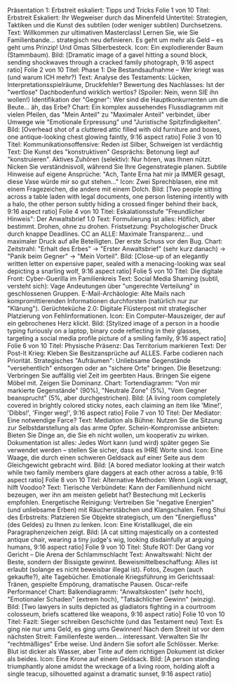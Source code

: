 Präsentation 1: Erbstreit eskaliert: Tipps und Tricks
Folie 1 von 10
Titel: Erbstreit Eskaliert: Ihr Wegweiser durch das Minenfeld
Untertitel: Strategien, Taktiken und die Kunst des subtilen (oder weniger subtilen) Durchsetzens.
Text: Willkommen zur ultimativen Masterclass! Lernen Sie, wie Sie Familienbande... strategisch neu definieren. Es geht um mehr als Geld – es geht ums Prinzip! Und Omas Silberbesteck.
Icon: Ein explodierender Baum (Stammbaum).
Bild: [Dramatic image of a gavel hitting a sound block, sending shockwaves through a cracked family photograph, 9:16 aspect ratio]
Folie 2 von 10
Titel: Phase 1: Die Bestandsaufnahme – Wer kriegt was (und warum ICH mehr?)
Text:
Analyse des Testaments: Lücken, Interpretationsspielräume, Druckfehler?
Bewertung des Nachlasses: Ist der "wertlose" Dachbodenfund wirklich wertlos? (Spoiler: Nein, wenn SIE ihn wollen!)
Identifikation der "Gegner": Wer sind die Hauptkonkurrenten um die Beute... äh, das Erbe?
Chart: Ein komplex aussehendes Flussdiagramm mit vielen Pfeilen, das "Mein Anteil" zu "Maximaler Anteil" verbindet, über Umwege wie "Emotionale Erpressung" und "Juristische Spitzfindigkeiten".
Bild: [Overhead shot of a cluttered attic filled with old furniture and boxes, one antique-looking chest glowing faintly, 9:16 aspect ratio]
Folie 3 von 10
Titel: Kommunikationsoffensive: Reden ist Silber, Schweigen ist verdächtig
Text:
Die Kunst des "konstruktiven" Gesprächs: Betonung liegt auf "konstruieren".
Aktives Zuhören (selektiv): Nur hören, was Ihnen nützt. Nicken Sie verständnisvoll, während Sie Ihre Gegenstrategie planen.
Subtile Hinweise auf eigene Ansprüche: "Ach, Tante Erna hat mir ja IMMER gesagt, diese Vase würde mir so gut stehen..."
Icon: Zwei Sprechblasen, eine mit einem Fragezeichen, die andere mit einem Dolch.
Bild: [Two people sitting across a table laden with legal documents, one person listening intently with a halo, the other person subtly hiding a crossed finger behind their back, 9:16 aspect ratio]
Folie 4 von 10
Titel: Eskalationsstufe "Freundlicher Hinweis": Der Anwaltsbrief 1.0
Text:
Formulierung ist alles: Höflich, aber bestimmt. Drohen, ohne zu drohen.
Fristsetzung: Psychologischer Druck durch knappe Deadlines.
CC an ALLE: Maximale Transparenz... und maximaler Druck auf alle Beteiligten. Der erste Schuss vor den Bug.
Chart: Zeitstrahl: "Erhalt des Erbes" -> "Erster Anwaltsbrief" (sehr kurz danach) -> "Panik beim Gegner" -> "Mein Vorteil".
Bild: [Close-up of an elegantly written letter on expensive paper, sealed with a menacing-looking wax seal depicting a snarling wolf, 9:16 aspect ratio]
Folie 5 von 10
Titel: Die digitale Front: Cyber-Guerilla im Familienkreis
Text:
Social Media Shaming (subtil, versteht sich): Vage Andeutungen über "ungerechte Verteilung" in geschlossenen Gruppen.
E-Mail-Archäologie: Alte Mails nach kompromittierenden Informationen durchforsten (natürlich nur zur "Klärung").
Gerüchteküche 2.0: Digitale Flüsterpost mit strategischer Platzierung von Fehlinformationen.
Icon: Ein Computer-Mauszeiger, der auf ein gebrochenes Herz klickt.
Bild: [Stylized image of a person in a hoodie typing furiously on a laptop, binary code reflecting in their glasses, targeting a social media profile picture of a smiling family, 9:16 aspect ratio]
Folie 6 von 10
Titel: Physische Präsenz: Das Territorium markieren
Text:
Der Post-It Krieg: Kleben Sie Besitzansprüche auf ALLES. Farbe codieren nach Priorität.
Strategisches "Aufräumen": Unliebsame Gegenstände "versehentlich" entsorgen oder an "sichere Orte" bringen.
Die Besetzung: Verbringen Sie auffällig viel Zeit im geerbten Haus. Bringen Sie eigene Möbel mit. Zeigen Sie Dominanz.
Chart: Tortendiagramm: "Von mir markierte Gegenstände" (90%), "Neutrale Zone" (5%), "Vom Gegner beansprucht" (5%, aber durchgestrichen).
Bild: [A living room completely covered in brightly colored sticky notes, each claiming an item like 'Mine!', 'Dibbs!', 'Finger weg!', 9:16 aspect ratio]
Folie 7 von 10
Titel: Der Mediator: Eine notwendige Farce?
Text:
Mediation als Bühne: Nutzen Sie die Sitzung zur Selbstdarstellung als das arme Opfer.
Schein-Kompromisse anbieten: Bieten Sie Dinge an, die Sie eh nicht wollen, um kooperativ zu wirken.
Dokumentation ist alles: Jedes Wort kann (und wird) später gegen Sie verwendet werden – stellen Sie sicher, dass es IHRE Worte sind.
Icon: Eine Waage, die durch einen schweren Geldsack auf einer Seite aus dem Gleichgewicht gebracht wird.
Bild: [A bored mediator looking at their watch while two family members glare daggers at each other across a table, 9:16 aspect ratio]
Folie 8 von 10
Titel: Alternative Methoden: Wenn Logik versagt, hilft Voodoo?
Text:
Tierische Verbündete: Kann der Familienhund nicht bezeugen, wer ihn am meisten geliebt hat? Bestechung mit Leckerlis empfohlen.
Energetische Reinigung: Vertreiben Sie "negative Energien" (und unliebsame Erben) mit Räucherstäbchen und Klangschalen.
Feng Shui des Erbstreits: Platzieren Sie Objekte strategisch, um den "Energiefluss" (des Geldes) zu Ihnen zu lenken.
Icon: Eine Kristallkugel, die ein Paragraphenzeichen zeigt.
Bild: [A cat sitting majestically on a contested antique chair, wearing a tiny judge's wig, looking disdainfully at arguing humans, 9:16 aspect ratio]
Folie 9 von 10
Titel: Stufe ROT: Der Gang vor Gericht – Die Arena der Schlammschlacht
Text:
Anwaltswahl: Nicht der Beste, sondern der Bissigste gewinnt.
Beweismittelbeschaffung: Alles ist erlaubt (solange es nicht beweisbar illegal ist). Fotos, Zeugen (auch gekaufte?), alte Tagebücher.
Emotionale Kriegsführung im Gerichtssaal: Tränen, gespielte Empörung, dramatische Pausen. Oscar-reife Performance!
Chart: Balkendiagramm: "Anwaltskosten" (sehr hoch), "Emotionaler Schaden" (extrem hoch), "Tatsächlicher Gewinn" (winzig).
Bild: [Two lawyers in suits depicted as gladiators fighting in a courtroom colosseum, briefs scattered like weapons, 9:16 aspect ratio]
Folie 10 von 10
Titel: Fazit: Sieger schreiben Geschichte (und das Testament neu)
Text:
Es ging nie nur ums Geld, es ging ums Gewinnen!
Nach dem Streit ist vor dem nächsten Streit: Familienfeste werden... interessant.
Verwalten Sie Ihr "rechtmäßiges" Erbe weise. Und ändern Sie sofort alle Schlösser.
Merke: Blut ist dicker als Wasser, aber Tinte auf dem richtigen Dokument ist dicker als beides.
Icon: Eine Krone auf einem Geldsack.
Bild: [A person standing triumphantly alone amidst the wreckage of a living room, holding aloft a single teacup, silhouetted against a dramatic sunset, 9:16 aspect ratio]